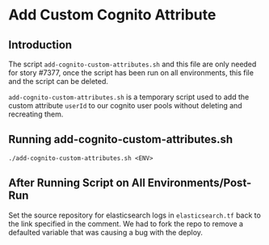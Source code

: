 # Add Custom Cognito Attribute

## Introduction

The script `add-cognito-custom-attributes.sh` and this file are only needed 
for story #7377, once the script has been run on all environments, this file
and the script can be deleted.

`add-cognito-custom-attributes.sh` is a temporary script used to add the 
custom attribute `userId` to our cognito user pools without deleting and
recreating them. 

## Running add-cognito-custom-attributes.sh

`./add-cognito-custom-attributes.sh <ENV>`

## After Running Script on All Environments/Post-Run

Set the source repository for elasticsearch logs in `elasticsearch.tf` back
to the link specified in the comment.
We had to fork the repo to remove a defaulted variable that was causing a bug
with the deploy.
